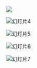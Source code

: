 # 
![](C:\Users\as\Desktop\余恺维-移动端\mibeiAPP\img\移动端—余恺维\幻灯片3.jpg)

![幻灯片4](mibeiAPP\img\移动端—余恺维\幻灯片4.jpg)

![幻灯片5](C:\Users\as\Desktop\余恺维-移动端\mibeiAPP\img\移动端—余恺维\幻灯片5.jpg)

![幻灯片6](C:\Users\as\Desktop\余恺维-移动端\mibeiAPP\img\移动端—余恺维\幻灯片6.jpg)

![幻灯片7](C:\Users\as\Desktop\余恺维-移动端\mibeiAPP\img\移动端—余恺维\幻灯片7.jpg)
